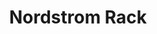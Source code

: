 ---
title: "Nordstrom Rack"
url: /portland/nordstrom-rack-northeast-cascades-parkway/
shop: clothes
---